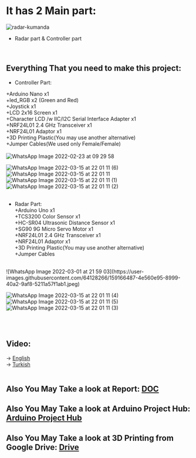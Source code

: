 
# It has 2 Main part:<br>
![radar-kumanda](https://user-images.githubusercontent.com/64128266/159164678-55754d91-ba13-448f-829b-5eea2b80d00c.jpeg)
<br>
* Radar part & Controller part<br>
<br>

## Everything That you need to make this project:<br>
* Controller Part:<br>

+Arduino Nano x1 <br>
+led_RGB  x2 (Green and Red) <br>
+Joystick x1 <br>
+LCD 2x16 Screen x1 <br>
+Character LCD /w IIC/I2C Serial Interface Adapter x1  <br>
+NRF24L01 2.4 GHz Transceiver x1 <br>
+NRF24L01 Adaptor x1 <br>
+3D Printing Plastic(You may use another alternative) <br>
+Jumper Cables(We used only Female/Female)  <br>
<br>
![WhatsApp Image 2022-02-23 at 09 29 58](https://user-images.githubusercontent.com/64128266/159166486-70804587-80cd-4117-b5a2-a827b41e0a77.jpeg)

![WhatsApp Image 2022-03-15 at 22 01 11 (6)](https://user-images.githubusercontent.com/64128266/159164733-82a7a19b-a419-46cc-a405-fd945f185115.jpeg)
![WhatsApp Image 2022-03-15 at 22 01 11](https://user-images.githubusercontent.com/64128266/159164739-7e22bb68-0d0a-4161-aa9b-47d6cd2dfcd9.jpeg)
![WhatsApp Image 2022-03-15 at 22 01 11 (1)](https://user-images.githubusercontent.com/64128266/159164745-654e7fae-611f-4335-95d8-0ecd892eb6c1.jpeg)
![WhatsApp Image 2022-03-15 at 22 01 11 (2)](https://user-images.githubusercontent.com/64128266/159164749-8f804992-dced-45a8-a018-cf68acb91fec.jpeg)
<br>
<br>

* Radar Part: <br>
+Arduino Uno x1 <br>
+TCS3200 Color Sensor x1 <br>
+HC-SR04 Ultrasonic Distance Sensor x1 <br>
+SG90 9G Micro Servo Motor x1 <br>
+NRF24L01 2.4 GHz Transceiver x1 <br>
+NRF24L01 Adaptor x1 <br>
+3D Printing Plastic(You may use another alternative) <br>
+Jumper Cables <br>
<br>
![WhatsApp Image 2022-03-01 at 21 59 03](https://user-images.githubusercontent.com/64128266/159166487-4e560e95-8999-40a2-9af8-5211a57f1ab1.jpeg)

![WhatsApp Image 2022-03-15 at 22 01 11 (4)](https://user-images.githubusercontent.com/64128266/159164842-33aeb0e0-de61-4b45-9a86-1d0d1616789b.jpeg)
![WhatsApp Image 2022-03-15 at 22 01 11 (5)](https://user-images.githubusercontent.com/64128266/159164844-2e80b114-f979-4103-8582-e49f9e56126e.jpeg)
![WhatsApp Image 2022-03-15 at 22 01 11 (3)](https://user-images.githubusercontent.com/64128266/159164846-3d648479-0a9c-4c65-81d6-903b45992f60.jpeg)

<br>
<br>

## Video:<br>
-> [English](https://www.youtube.com/watch?v=SShkDddO4O4) <br>
-> [Turkish](https://www.youtube.com/watch?v=F-aJjSXXcCI) <br>
<br>
## Also You May Take a look at Report: [DOC](https://docs.google.com/document/d/1OD_WKfKfpJQMH7MQUD322oVHRmemjHqJwcbTN0f6ABo/edit) <br>
## Also You May Take a look at Arduino Project Hub: [Arduino Project Hub](https://create.arduino.cc/projecthub/bilalemregirit/radar-arduino-ce5d1f) <br> 
## Also You May Take a look at 3D Printing from Google Drive: [Drive](https://drive.google.com/file/d/1jmpXBw56gPuhrIitwvCnn-vj3Cyd3Eyx/view?usp=sharing) <br>

